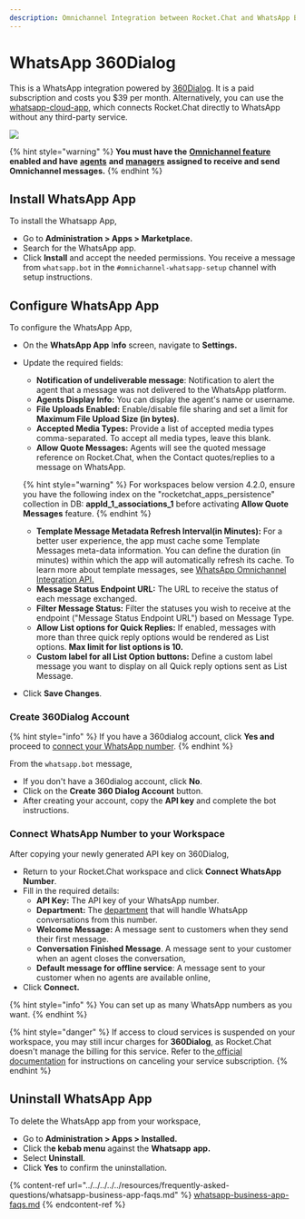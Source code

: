 ```yaml
---
description: Omnichannel Integration between Rocket.Chat and WhatsApp Business.
---
```


# WhatsApp 360Dialog

This is a WhatsApp integration powered by [360Dialog](https://docs.360dialog.com/docs/account-management/the-360-client-hub). It is a paid subscription and costs you $39 per month. Alternatively, you can use the [whatsapp-cloud-app](../whatsapp-cloud-app/ "mention"), which connects Rocket.Chat directly to WhatsApp without any third-party service.

![](<../../../../../.gitbook/assets/image (841).png>)

{% hint style="warning" %}
**You must have the** [**Omnichannel feature**](https://docs.rocket.chat/use-rocket.chat/omnichannel#enable-omnichannel) **enabled and have** [**agents**](https://docs.rocket.chat/use-rocket.chat/omnichannel/agents) **and** [**managers**](https://docs.rocket.chat/use-rocket.chat/omnichannel/managers) **assigned to receive and send Omnichannel messages.**
{% endhint %}

## Install WhatsApp App

To install the Whatsapp App,

* Go to **Administration > Apps > Marketplace.**
* Search for the WhatsApp app.
* Click **Install** and accept the needed permissions. You receive a message from `whatsapp.bot` in the `#omnichannel-whatsapp-setup` channel with setup instructions.

## Configure WhatsApp App

To configure the WhatsApp App,

* On the **WhatsApp App** I**nfo** screen, navigate to **Settings.**
*   Update the required fields:

    * **Notification of undeliverable message**: Notification to alert the agent that a message was not delivered to the WhatsApp platform.
    * **Agents Display Info:** You can display the agent's name or username.
    * **File Uploads Enabled:**  Enable/disable file sharing and set a limit for **Maximum File Upload Size (in bytes)**.
    * **Accepted Media Types:** Provide a list of accepted media types comma-separated.  To accept all media types, leave this blank.
    * **Allow Quote Messages:** Agents will see the quoted message reference on Rocket.Chat, when the Contact quotes/replies to a message on WhatsApp.

    {% hint style="warning" %}
    For workspaces below version 4.2.0, ensure you have the following index on the "rocketchat\_apps\_persistence" collection in DB: **appId\_1\_associations\_1** before activating **Allow Quote Messages** feature.
    {% endhint %}

    * **Template Message Metadata Refresh Interval(in Minutes):** For a better user experience, the app must cache some Template Messages meta-data information. You can define the duration (in minutes) within which the app will automatically refresh its cache. To learn more about template messages, see [WhatsApp Omnichannel Integration API.](https://developer.rocket.chat/reference/api/rest-api/endpoints/apps-endpoints/whatsapp-endpoints/whatsapp-omnichannel-integration-api)
    * **Message Status Endpoint URL:** The URL to receive the status of each message exchanged.
    * **Filter Message Status:** Filter the statuses you wish to receive at the endpoint ("Message Status Endpoint URL") based on Message Type.
    * **Allow List options for Quick Replies:** If enabled, messages with more than three quick reply options would be rendered as List options. **Max limit for list options is 10.**
    * **Custom label for all List Option buttons:** Define a custom label message you want to display on all Quick reply options sent as List Message.
* Click **Save Changes**.

### Create 360Dialog Account

{% hint style="info" %}
If you have a 360dialog account, click **Yes and** proceed to [connect your WhatsApp number](./#connect-whatsapp-number-to-your-workspace).&#x20;
{% endhint %}

From the `whatsapp.bot` message,&#x20;

* If you don't have a 360dialog account, click **No**.&#x20;
* Click on the **Create 360 Dialog Account** button.&#x20;
* After creating your account, copy the **API key** and complete the bot instructions.

### Connect WhatsApp Number to your Workspace

After copying your newly generated API key on 360Dialog,&#x20;

* Return to your Rocket.Chat workspace and click **Connect WhatsApp Number**.
* Fill in the required details:
  * **API Key:** The API key of your WhatsApp number.
  * **Department:** The [department](../../../../../use-rocket.chat/omnichannel/departments.md) that will handle WhatsApp conversations from this number.
  * **Welcome Message:** A message sent to customers when they send their first message.
  * **Conversation Finished Message**. A message sent to your customer when an agent closes the conversation,
  * **Default message for offline service**: A message sent to your customer when no agents are available online,
* Click **Connect.**

{% hint style="info" %}
You can set up as many WhatsApp numbers as you want.
{% endhint %}

{% hint style="danger" %}
If access to cloud services is suspended on your workspace, you may still incur charges for **360Dialog**, as Rocket.Chat doesn't manage the billing for this service. Refer to the[ official documentation](https://docs.360dialog.com/docs/account-management/the-360-client-hub/cancellation) for instructions on canceling your service subscription.
{% endhint %}

## Uninstall WhatsApp App

To delete the WhatsApp app from your workspace,

* Go to **Administration > Apps > Installed.**
* Click th**e kebab menu** against the **Whatsapp** **app.**
* Select **Uninstall**.
* Click **Yes** to confirm the uninstallation.

{% content-ref url="../../../../../resources/frequently-asked-questions/whatsapp-business-app-faqs.md" %}
[whatsapp-business-app-faqs.md](../../../../../resources/frequently-asked-questions/whatsapp-business-app-faqs.md)
{% endcontent-ref %}
